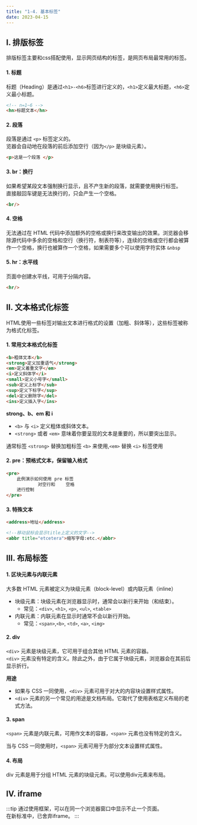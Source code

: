 ```yaml
---
title: "1-4. 基本标签"
date: 2023-04-15
---
```

## Ⅰ. 排版标签
排版标签主要和css搭配使用，显示网页结构的标签，是网页布局最常用的标签。

#### 1. 标题
标题（Heading）是通过`<h1>-<h6>`标签进行定义的，`<h1>`定义最大标题，`<h6>`定义最小标题。
```html
<!-- n=1~6 -->
<hn>标题文本</hn> 
```

#### 2. 段落
段落是通过 `<p>` 标签定义的。  
览器会自动地在段落的前后添加空行（因为`</p>` 是块级元素）。
```html
<p>这是一个段落 </p>
```

#### 3. br：换行
如果希望某段文本强制换行显示，且不产生新的段落，就需要使用换行标签。  
直接敲回车键是无法换行的，只会产生一个空格。
```html
<br/>
```

#### 4. 空格
无法通过在 HTML 代码中添加额外的空格或换行来改变输出的效果。浏览器会移除源代码中多余的空格和空行（换行符，制表符等），连续的空格或空行都会被算作一个空格，换行也被算作一个空格，如果需要多个可以使用字符实体 `&nbsp`

#### 5. hr：水平线
页面中创建水平线，可用于分隔内容。
```html
<hr/>
```

## Ⅱ. 文本格式化标签
HTML使用一些标签对输出文本进行格式的设置（加粗、斜体等），这些标签被称为格式化标签。
#### 1. 常用文本格式化标签
```html
<b>粗体文本</b>
<strong>定义加重语气</strong>
<em>定义着重文字</em>
<i>定义斜体字</i>
<small>定义小号字</small>
<sub>定义上标字</sub>
<sup>定义下标字</sup>
<del>定义删除字</del>
<ins>定义插入字</ins>
```
**strong、b、em 和 i**
- `<b>` 与 `<i>` 定义粗体或斜体文本。
- `<strong>` 或者 `<em>` 意味着你要呈现的文本是重要的，所以要突出显示。

通常标签 `<strong>`  替换加粗标签 `<b>` 来使用,`<em>` 替换 `<i>` 标签使用

#### 2. pre：预格式文本，保留输入格式
```html
<pre>
    此例演示如何使用 pre 标签
            对空行和    空格
    进行控制
</pre>
```

#### 3. 特殊文本
```html
<address>地址</address>

<!--移动鼠标会显示title上定义的文字-->
<abbr title="etcetera">缩写字母:etc.</abbr> 
```

## Ⅲ. 布局标签

#### 1. 区块元素与内联元素
大多数 HTML 元素被定义为块级元素（block-level）或内联元素（inline）
- 块级元素：块级元素在浏览器显示时，通常会以新行来开始（和结束）。
    - 常见：`<div>`, `<h1>`, `<p>`, `<ul>`, `<table>`
- 内联元素：内联元素在显示时通常不会以新行开始。
    - 常见：`<span>`,`<b>`, `<td>`, `<a>`, `<img>`

#### 2. div
`<div>` 元素是块级元素，它可用于组合其他 HTML 元素的容器。  
`<div>` 元素没有特定的含义。除此之外，由于它属于块级元素，浏览器会在其前后显示折行。  

**用途**  
- 如果与 CSS 一同使用，`<div>` 元素可用于对大的内容块设置样式属性。
- `<div>` 元素的另一个常见的用途是文档布局。它取代了使用表格定义布局的老式方法。

#### 3. span
`<span>` 元素是内联元素，可用作文本的容器，`<span>` 元素也没有特定的含义。  

当与 CSS 一同使用时，`<span>` 元素可用于为部分文本设置样式属性。

#### 4. 布局
div 元素是用于分组 HTML 元素的块级元素。可以使用div元素来布局。


## Ⅳ. iframe
:::tip
通过使用框架，可以在同一个浏览器窗口中显示不止一个页面。  
在新标准中，已舍弃iframe。
:::